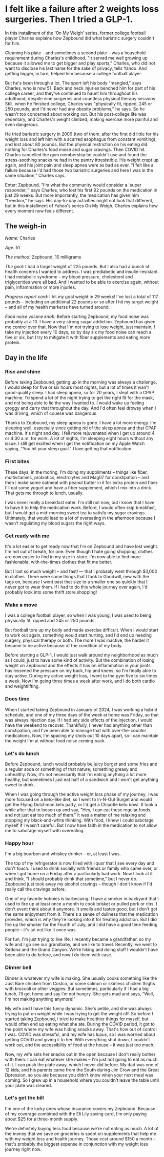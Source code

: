 # I felt like a failure after 2 weights loss surgeries. Then I tried a GLP-1.

In this installment of the 'On My Weigh' series, former college football player Charles explains how Zepbound did what bariatric surgery couldn't for him.

Cleaning his plate – and sometimes a second plate – was a household requirement during Charles's childhood. "It served me well growing up because it allowed me to get bigger and play sports," Charles, who did not want to disclose his last name for the sake of privacy, tells Yahoo. And getting bigger, in turn, helped him because a college football player.

But he's been through a lot. The sport left his body "mangled," says Charles, who is now 51. Back and neck injuries benched him for part of his college career, and they've continued to haunt him throughout his adulthood, despite nine surgeries and countless physical therapy sessions. Still, when he finished college, Charles was "physically fit, ripped, 245 or 250 pounds, and I'd never had any obesity problems," he says. So he wasn't too concerned about working out. But his post-college life was sedentary, and Charles's weight climbed, making exercise more painful and even dangerous.

He tried bariatric surgery in 2009 (two of them, after the first did little for his weight loss and left him with a scarred esophagus from constant vomiting), and lost about 80 pounds. But the physical restriction on his eating did nothing for Charles's food moise and sugar cravings. Then COVID hit. Charles cancelled the gym membership he couldn't use and found the stress-soothing snacks he had in the pantry ittresistible. His weight crept up again, and his joint pain and sleep apnea were as bad as ever. "I felt like a failure because I'd had those two bariatric surgeries and here I was in the same situation," Charles says.

Enter: Zepbound. "I'm what the community would consider a 'super responder,'" says Charles, who lost his first 92 pounds on the medication in just 29 weeks. But more importantly, the medication has given him "freedom," he says. His day-to-day activities might not look that different, but in this installment of Yahoo's series On My Weigh, Charles explains how every moment now feels different.

## The weigh-in

_Name:_ Charles

_Age:_ 51

_The method:_ Zepbound, 10 milligrams

_The goal:_ I had a target weight of 225 pounds. But I also had a bunch of health concerns I wanted to address. I was prediabetic and insulin-resistant. I had metabolic syndrome – my blood pressure, cholesterol and triglycerides were all bad. And I wanted to be able to exercise again, without pain, inflammation or more injuries.

_Progress report card:_ I hit my goal weight in 29 weeks! I've lost a total of 117 pounds – including an additional 22 pounds or so after I hit my target weight – and all of my health markerss have turned around.

_Food noise volume knob:_ Before starting Zepbound, my food noise was probably at a 10. I have a very strong sugar addiction. Zepbound has given me control over that. Now that I'm not trying to lose weight, just maintain, I take my injection every 10 days, so by day six my food noise can reach a five or six, but I try to mitigate it with fiber supplements and eating more protein.

## Day in the life

### Rise and shine

Before taking Zepbound, getting up in the morning was always a challenge. I would sleep for five or six hours most nights, but a lot of times it wan't good-quality sleep. I had sleep apnea, so for 20 years, I slept with a CPAP machine. I'd spend a lot of the night trying to get the right fit for the mask, and not being able to lie the way I wanted to. I would wake up feeling groggy and carry that throughout the day. And I'd often feel drowsy when I was driving, which of couese was dangerous.

Thanks to Zepbound, my sleep apnea is gone. I have a lot more energy. I'm sleeping well, especially since getting rid of the sleep apnea and that CPAP machine. It's night and day. I fell more rejuvenated when I get up around 4 or 4:30 a.m. for work. A lot of nights, I'm sleeping eight hours without any issue. I still get excited when i get the notification on my Apple Watch saying, "You hit your sleep goal." I love getting that notification.

### First bites

These days, in the moring, I'm doing my suppliments – things like fiber, multivitamins, probiotics, electrolytes and Mag07 for constipation – and then I make some oatmeal with peanut butter in it for extra protein and fiber. I'll eat some yogurt and have a fiber supplement, which I mix into a drink. That gets me through to lunch, usually.

I was never really a breakfast eater. I'm still not now, but i know that I have to have it to help the medication work. Before, I would often skip breakfast, but I would get a mid-morning sweet tea to satisfy my sugar cravings. Ultimately, that would lead to a lot of overeating in the afternoon because I wasn't regulating my blood sugars the right ways.

### Get ready with me

It's a lot easier to get ready now that I'm on Zepbound and have lost weight. I'm not out of breath, for one. Even though I hate going shopping, clothes are now easier to find in my size in-store. I'm now able to find more fashionable, with-the-times clothes that fit me better.

But I lost so much weight – and fast! — that I probably went through $3,000 in clothes. There were some things that I took to Goodwill, new with the tags on, because I went past that size to a smaller one so quickly that I never got to wear them. If I had to do this whole journey over again, I'd probably look into some thrift store shopping!

### Make a move

I was a college football player, so when I was young, I was used to being physically fit, ripped and 245 or 250 pounds.

But football tore up my body and made exercise difficult. When I would start to work out again, something would start hurting, and I'd end up needing surgery, physical therapy or both. The more I was inactive, the harder it became to be active because of the condition of my body.

Before starting a GLP-1, I would just walk around my neighborhood as much as I could, just to have some kind of activity. But the combination of losing weight on Zepbound and the effects it has on inflammation in your joints has lessened the pressure on my back, hip and knees, so I'm finally able to stay active. During my active weight loss, I went to the gym five to six times a week. Now I'm going three times a week after work, and I do both cardio and weightlifting.

### Does time

When I started taking Zepbound in January of 2024, I was working a hybrid schedule, and one of my three days of the week at home was Friday, so that was always injection day. If I had any side effects of the injection, I would have the weekend to recover. Thankfully, I never had anything other than constipation, and I've been able to manage that with over-the-counter medications. Now, I'm spacing my shots out 10 days apart, so I can maintain the weight I'm at without food noise coming back.

### Let's do lunch

Before Zepbound, lunch would probably be juicy burget and some fries and a regular soda or something of that nature; something greasy and unhealthy. Now, it's not necessarily that I'm eating anything a lot more healthy, but sometimes I just eat half of a sandwich and I won't get anything sweet to drink.

When I was going through the active weight loss phase of my journey, I was more focused on a keto-like diet, so I went to In-N-Out Burget and would get the Flying Dutchman keto patty, or I'd get a Chipotle keto bowl. It took a while after that to loosen up and say, "Hey, I can eat these regular foods and not just eat too much of them." It was a matter of me relaxing and stopping my black-and-white thinking. With food, I knew I could sabotage myself if I wasn't careful. But I now have faith in the medication to not allow me to sabotage myself with overeating.

### Happy hour

I'm a big bourbon and whiskey drinker – or, at least I was.

The top of my refrigerator is now filled with liquor that I see every day and don't touch. I used to drink socially with friends or family who came over, or when I got home on a Friday after a particularly bad work. Now I look at it and think, "I should probably drink that sometime," but I never do. Zepbound just took away my alcohol cravings – though I don't know if I'd really call the cravings before.

One of my favorite hobbies is barbecuing. I have a smoker in backyard that I used to fire up at least once a month to cook brisket or pulled pork or ribs. I don't event think about it anymore. It smells and tastes good, but i don't get the same enjoyment from it. There's a sense of dullness that the medication provides, which is why they're looking into it for treating addiction. But I did fire up the smoker for the Fourth of July, and I did have a good time feeding people – it's jut not like it once was.

For fun, I'm just trying to live life. I recently became a grandfather, so my wife and I go see our grandbaby, and we like to travel. Recently, we went to Sedona and the Grand Canyon. We're hiking and doing stuff I wouldn't have been able to do before, and now I do them with case.

### Dinner bell

Dinner is whatever my wife is making. She usually cooks something like the Just Bare chicken from Costco, or some salmon or skinless chicken thighs with broccoli or other veggies. But sometimes, particularly if I had a big lunch, I'll get home and say I'm not hungry. She gets mad and says, "Well, I'm not making anything anymore!"

My wife and I have this funny dynamic. She's petite, and she was always trying to put on weight while I was trying to get the weight off. So before I started taking Zepbound, I tried to make healthier things for myself, but would often end up eating what she ate. During the COVID period, it got to the point where my wife was hiding snacks away. That's how out of control I was. COVID was stressful, and my wife has lupus, so I was worried about getting COVID and giving it to her. With everything shut down, I couldn't work out, and the accessibility of food at the house – it was just too much.

Now, my wife sets her snacks out in the open because I don't really bother with them. I can eat whatever she makes – I'm just not going to eat as much of it. I can push the plate away, which I never did before. My dad was one of 12 kids, and his parents came from the South during Jim Crow and the Great Dpression, so you ate because you didn't know when your next meal was coming. So I grew up in a household where you couldn't leave the table until your plate was cleared.

### Let's get the bill

I'm one of the lucky ones whose insurance covers my Zepbound. Because of my coverage combined with the Eli Lily saving card, I'm only paying about $25 for a three-month supply.

We're definitely buying less food because we're not eating as much. A lot of the money that we save on groceries is spent on supplements that help me with my weight loss and health journey. Those cost around $150 a month – that's probably the biggest expense in conjunction with my weight loss journey right now.
